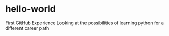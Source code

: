 # hello-world
First GitHub Experience
Looking at the possibilities of learning python for a different career path
